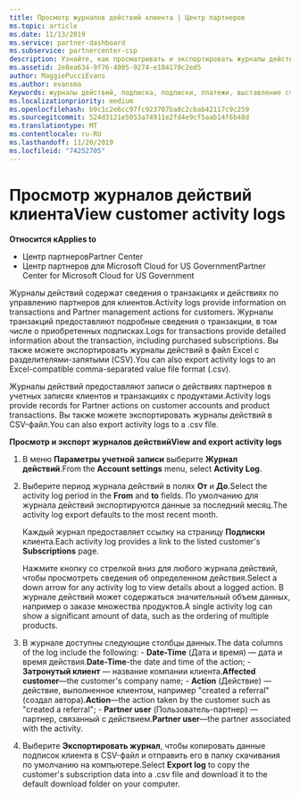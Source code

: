 ```yaml
---
title: Просмотр журналов действий клиента | Центр партнеров
ms.topic: article
ms.date: 11/13/2019
ms.service: partner-dashboard
ms.subservice: partnercenter-csp
description: Узнайте, как просматривать и экспортировать журналы действий, чтобы получить представление о транзакциях учетной записи клиента и других действиях по управлению партнерами, связанных с клиентом.
ms.assetid: 2e8ea634-9f76-4005-9274-e104170c2ed5
author: MaggiePucciEvans
ms.author: evansma
Keywords: журналы действий, подписка, подписки, платежи, выставление счетов, транзакции
ms.localizationpriority: medium
ms.openlocfilehash: b9c1c2e6cc97fc923707ba8c2cbab42117c9c259
ms.sourcegitcommit: 524d3121e5053a74911e2fd4e9cf5aab14f6b48d
ms.translationtype: MT
ms.contentlocale: ru-RU
ms.lasthandoff: 11/20/2019
ms.locfileid: "74252705"
---
```

# <a name="view-customer-activity-logs"></a><span data-ttu-id="20521-104">Просмотр журналов действий клиента</span><span class="sxs-lookup"><span data-stu-id="20521-104">View customer activity logs</span></span>

<span data-ttu-id="20521-105">**Относится к**</span><span class="sxs-lookup"><span data-stu-id="20521-105">**Applies to**</span></span>

-  <span data-ttu-id="20521-106">Центр партнеров</span><span class="sxs-lookup"><span data-stu-id="20521-106">Partner Center</span></span>
-  <span data-ttu-id="20521-107">Центр партнеров для Microsoft Cloud for US Government</span><span class="sxs-lookup"><span data-stu-id="20521-107">Partner Center for Microsoft Cloud for US Government</span></span>


<span data-ttu-id="20521-108">Журналы действий содержат сведения о транзакциях и действиях по управлению партнеров для клиентов.</span><span class="sxs-lookup"><span data-stu-id="20521-108">Activity logs provide information on transactions and Partner management actions for customers.</span></span> <span data-ttu-id="20521-109">Журналы транзакций предоставляют подробные сведения о транзакции, в том числе о приобретенных подписках.</span><span class="sxs-lookup"><span data-stu-id="20521-109">Logs for transactions provide detailed information about the transaction, including purchased subscriptions.</span></span> <span data-ttu-id="20521-110">Вы также можете экспортировать журналы действий в файл Excel с разделителями-запятыми (CSV).</span><span class="sxs-lookup"><span data-stu-id="20521-110">You can also export activity logs to an Excel-compatible comma-separated value file format (.csv).</span></span>

<span data-ttu-id="20521-111">Журналы действий предоставляют записи о действиях партнеров в учетных записях клиентов и транзакциях с продуктами.</span><span class="sxs-lookup"><span data-stu-id="20521-111">Activity logs provide records for Partner actions on customer accounts and product transactions.</span></span> <span data-ttu-id="20521-112">Вы также можете экспортировать журналы действий в CSV-файл.</span><span class="sxs-lookup"><span data-stu-id="20521-112">You can also export activity logs to a .csv file.</span></span>

<span data-ttu-id="20521-113">**Просмотр и экспорт журналов действий**</span><span class="sxs-lookup"><span data-stu-id="20521-113">**View and export activity logs**</span></span>

1.  <span data-ttu-id="20521-114">В меню **Параметры учетной записи** выберите **Журнал действий**.</span><span class="sxs-lookup"><span data-stu-id="20521-114">From the **Account settings** menu, select **Activity Log**.</span></span>
2.  <span data-ttu-id="20521-115">Выберите период журнала действий в полях **От** и **До**.</span><span class="sxs-lookup"><span data-stu-id="20521-115">Select the activity log period in the **From** and **to** fields.</span></span> <span data-ttu-id="20521-116">По умолчанию для журнала действий экспортируются данные за последний месяц.</span><span class="sxs-lookup"><span data-stu-id="20521-116">The activity log export defaults to the most recent month.</span></span>

    <span data-ttu-id="20521-117">Каждый журнал предоставляет ссылку на страницу **Подписки** клиента.</span><span class="sxs-lookup"><span data-stu-id="20521-117">Each activity log provides a link to the listed customer's **Subscriptions** page.</span></span>

    <span data-ttu-id="20521-118">Нажмите кнопку со стрелкой вниз для любого журнала действий, чтобы просмотреть сведения об определенном действия.</span><span class="sxs-lookup"><span data-stu-id="20521-118">Select a down arrow for any activity log to view details about a logged action.</span></span> <span data-ttu-id="20521-119">В журнале действий может содержаться значительный объем данных, например о заказе множества продуктов.</span><span class="sxs-lookup"><span data-stu-id="20521-119">A single activity log can show a significant amount of data, such as the ordering of multiple products.</span></span>

3.   <span data-ttu-id="20521-120">В журнале доступны следующие столбцы данных.</span><span class="sxs-lookup"><span data-stu-id="20521-120">The data columns of the log include the following:</span></span>
    -   <span data-ttu-id="20521-121">**Date-Time** (Дата и время) — дата и время действия.</span><span class="sxs-lookup"><span data-stu-id="20521-121">**Date-Time**-the date and time of the action;</span></span>
    -   <span data-ttu-id="20521-122">**Затронутый клиент** — название компании клиента.</span><span class="sxs-lookup"><span data-stu-id="20521-122">**Affected customer**—the customer's company name;</span></span>
    -   <span data-ttu-id="20521-123">**Action** (Действие) — действие, выполненное клиентом, например "created a referral" (создал автора).</span><span class="sxs-lookup"><span data-stu-id="20521-123">**Action**—the action taken by the customer such as "created a referral";</span></span>
    -   <span data-ttu-id="20521-124">**Partner user** (Пользователь-партнер) — партнер, связанный с действием.</span><span class="sxs-lookup"><span data-stu-id="20521-124">**Partner user**—the partner associated with the activity.</span></span>

4.  <span data-ttu-id="20521-125">Выберите **Экспортировать журнал**, чтобы копировать данные подписок клиента в CSV-файл и отправить его в папку скачивания по умолчанию на компьютере.</span><span class="sxs-lookup"><span data-stu-id="20521-125">Select **Export log** to copy the customer's subscription data into a .csv file and download it to the default download folder on your computer.</span></span>
    
 

 



